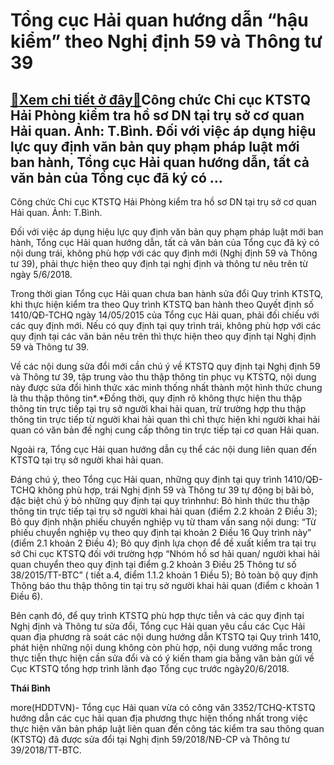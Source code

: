 Tổng cục Hải quan hướng dẫn “hậu kiểm” theo Nghị định 59 và Thông tư 39
=======================================================================

[:gift:Xem chi tiết ở đây:gift:](https://hddtvn.com/tong-cuc-hai-quan-huong-dan-hau-kiem-theo-nghi-dinh-59-va-thong-tu-39/)Công chức Chi cục KTSTQ Hải Phòng kiểm tra hồ sơ DN tại trụ sở cơ quan Hải quan. Ảnh: T.Bình. Đối với việc áp dụng hiệu lực quy định văn bản quy phạm pháp luật mới ban hành, Tổng cục Hải quan hướng dẫn, tất cả văn bản của Tổng cục đã ký có …
-------------------------------------------------------------------------------------------------------------------------------------------------------------------------------------------------------------------------------------------------







 






 Công chức Chi cục KTSTQ Hải Phòng kiểm tra hồ sơ DN tại trụ sở cơ quan Hải quan. Ảnh: T.Bình. 


Đối với việc áp dụng hiệu lực quy định văn bản quy phạm pháp luật mới ban hành, Tổng cục Hải quan hướng dẫn, tất cả văn bản của Tổng cục đã ký có nội dung trái, không phù hợp với các quy định mới (Nghị định 59 và Thông tư 39), phải thực hiện theo quy định tại nghị định và thông tư nêu trên từ ngày 5/6/2018.


Trong thời gian Tổng cục Hải quan chưa ban hành sửa đổi Quy trình KTSTQ, khi thực hiện kiểm tra theo Quy trình KTSTQ ban hành theo Quyết định số 1410/QĐ-TCHQ ngày 14/05/2015 của Tổng cục Hải quan, phải đối chiếu với các quy định mới. Nếu có quy định tại quy trình trái, không phù hợp với các quy định tại các văn bản nêu trên thì thực hiện theo quy định tại Nghị định 59 và Thông tư 39.


Về các nội dung sửa đổi mới cần chú ý về KTSTQ quy định tại Nghị định 59 và Thông tư 39, tập trung vào thu thập thông tin phục vụ KTSTQ, nội dung này được sửa đổi hình thức xác minh thống nhất thành một hình thức chung là thu thập thông tin*.*Đồng thời, quy định rõ không thực hiện thu thập thông tin trực tiếp tại trụ sở người khai hải quan, trừ trường hợp thu thập thông tin trực tiếp từ người khai hải quan thì chỉ thực hiện khi người khai hải quan có văn bản đề nghị cung cấp thông tin trực tiếp tại cơ quan Hải quan.


Ngoài ra, Tổng cục Hải quan hướng dẫn cụ thể các nội dung liên quan đến KTSTQ tại trụ sở người khai hải quan.


Đáng chú ý, theo Tổng cục Hải quan, những quy định tại quy trình 1410/QĐ-TCHQ không phù hợp, trái Nghị định 59 và Thông tư 39 tự động bị bãi bỏ, đặc biệt chú ý bỏ những quy định tại quy trìnhnhư: Bỏ hình thức thu thập thông tin trực tiếp tại trụ sở người khai hải quan (điểm 2.2 khoản 2 Điều 3); Bỏ quy định nhận phiếu chuyển nghiệp vụ từ tham vấn sang nội dung: “Từ phiếu chuyển nghiệp vụ theo quy định tại khoản 2 Điều 16 Quy trình này” (điểm 2.1 khoản 2 Điều 4); Bỏ quy định lựa chọn để đề xuất kiểm tra tại trụ sở Chi cục KTSTQ đối với trường hợp “Nhóm hồ sơ hải quan/ người khai hải quan chuyển theo quy định tại điểm g.2 khoản 3 Điều 25 Thông tư số 38/2015/TT-BTC” ( tiết a.4, điểm 1.1.2 khoản 1 Điều 5); Bỏ toàn bộ quy định Thông báo thu thập thông tin tại trụ sở người khai hải quan (điểm c khoản 1 Điều 6).


Bên cạnh đó, để quy trình KTSTQ phù hợp thực tiễn và các quy định tại Nghị định và Thông tư sửa đổi, Tổng cục Hải quan yêu cầu các Cục Hải quan địa phương rà soát các nội dung hướng dẫn KTSTQ tại Quy trình 1410, phát hiện những nội dung không còn phù hợp, nội dung vướng mắc trong thực tiễn thực hiện cần sửa đổi và có ý kiến tham gia bằng văn bản gửi về Cục KTSTQ tổng hợp trình lãnh đạo Tổng cục trước ngày20/6/2018.






**Thái Bình**



more(HDDTVN)- Tổng cục Hải quan vừa có công văn 3352/TCHQ-KTSTQ hướng dẫn các cục hải quan địa phương thực hiện thống nhất trong việc thực hiện văn bản pháp luật liên quan đến công tác kiểm tra sau thông quan (KTSTQ) đã được sửa đổi tại Nghị định 59/2018/NĐ-CP và Thông tư 39/2018/TT-BTC.

